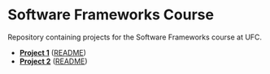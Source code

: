# Software Frameworks Course
Repository containing projects for the Software Frameworks course at UFC.

* **[Project 1](project1)** ([README](project1/README.md))
* **[Project 2](project2)** ([README](project2/README.md))
